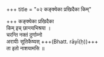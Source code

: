 +++
title = "०२ कङ्क्येका प्रखिदैका किम्"

+++
कङ्क्येका प्रखिदैका  
किम् इच् छान्त्यभिश्रया ।  
चरन्ति नक्तं दुर्णाम्नो  
अरायीः सूतिकैष्यस् +++(Bhatt. rāyī(ḥ))+++  
ता इतो नाशयामसि ॥